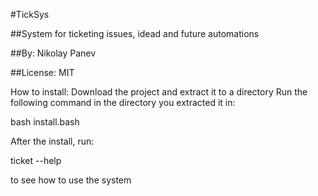 #TickSys

##System for ticketing issues, idead and future automations

##By: Nikolay Panev

##License: MIT

How to install:
Download the project and extract it to a directory
Run the following command in the directory you extracted it in:

bash install.bash

After the install, run:

ticket --help

to see how to use the system
